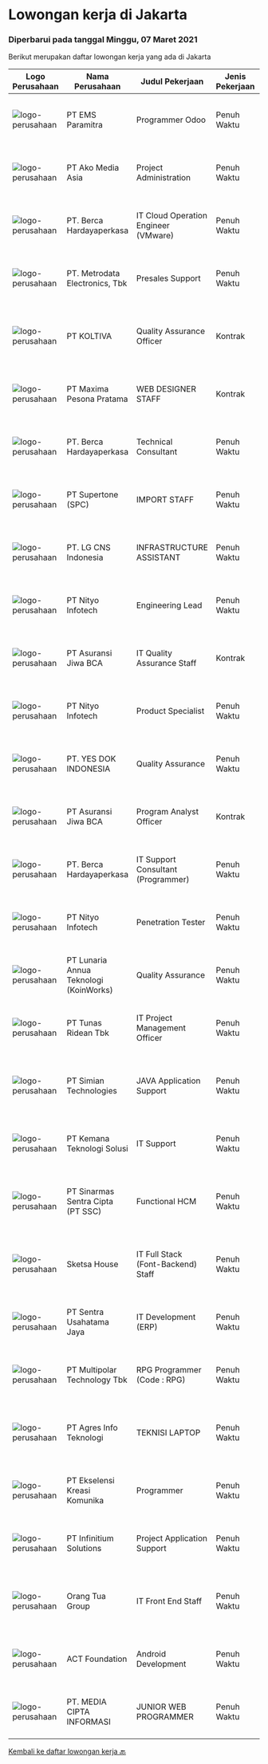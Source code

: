
  # Lowongan kerja di Jakarta

  ### Diperbarui pada tanggal Minggu, 07 Maret 2021

  Berikut merupakan daftar lowongan kerja yang ada di Jakarta

  |Logo Perusahaan | Nama Perusahaan | Judul Pekerjaan | Jenis Pekerjaan | Gaji Pekerjaan | Lokasi | Deskripsi | Tanggal diunggah | Pranala |
  | -------------- | --------------- | --------------- | --------- | --------- | -------------- | ------- | ----------- | ----------- |
  |![logo-perusahaan](https://image-service-cdn.seek.com.au/5ac7d78927e0e4d69edd2a2580afbd4c01ba6ead/ee4dce1061f3f616224767ad58cb2fc751b8d2dc)|PT EMS Paramitra|Programmer Odoo|Penuh Waktu|Rp. 6.500.000-Rp. 10.000.000|Jakarta Raya|University degree in information Technology.  Having experience in minimum than 3 year. Minimum GPA 3.0 Mastering Python Mastering Reporting Tools ...|Sabtu, 06 Maret 2021|https://www.jobstreet.co.id/id/job/programmer-odoo-3467634?token=0~bbedc48c-5334-4953-961c-4a86246b1060&sectionRank=1&jobId=jobstreet-id-job-3467634|
|![logo-perusahaan](https://image-service-cdn.seek.com.au/2b14206395c6b15ff85fdcdb85f74d423062361c/ee4dce1061f3f616224767ad58cb2fc751b8d2dc)|PT Ako Media Asia|Project Administration|Penuh Waktu|---|Jakarta Raya|Job Description: •Scheduling routine meetings and recording decisions (e.g. next steps, assigned tasks etc.)• Breaking complex projects into simpler...|Jumat, 05 Maret 2021|https://www.jobstreet.co.id/id/job/project-administration-3474914?token=0~bbedc48c-5334-4953-961c-4a86246b1060&sectionRank=2&jobId=jobstreet-id-job-3474914|
|![logo-perusahaan](https://image-service-cdn.seek.com.au/07808e0e0514b875ff9e370c520f3f76aeab9a82/ee4dce1061f3f616224767ad58cb2fc751b8d2dc)|PT. Berca Hardayaperkasa|IT Cloud Operation Engineer (VMware)|Penuh Waktu|---|Jakarta Pusat|Job Description : Monitoring cloud environment (both VMware vCloud and Network Will be participating in shifting (24x7) with work location in Abdul...|Sabtu, 06 Maret 2021|https://www.jobstreet.co.id/id/job/it-cloud-operation-engineer-vmware-3467345?token=0~bbedc48c-5334-4953-961c-4a86246b1060&sectionRank=3&jobId=jobstreet-id-job-3467345|
|![logo-perusahaan](https://image-service-cdn.seek.com.au/360ff551a5280d24a3ac9432bdc8ba5ec988566b/ee4dce1061f3f616224767ad58cb2fc751b8d2dc)|PT. Metrodata Electronics, Tbk|Presales Support|Penuh Waktu|---|Jakarta Raya|Candidate must possess at least Bachelor's Degree in Computer Science/Information Technology or equivalent. Minimum IPK 3.20 / 4.00 At least 2 Year(s)...|Sabtu, 06 Maret 2021|https://www.jobstreet.co.id/id/job/presales-support-3467686?token=0~bbedc48c-5334-4953-961c-4a86246b1060&sectionRank=4&jobId=jobstreet-id-job-3467686|
|![logo-perusahaan](https://image-service-cdn.seek.com.au/c722a803b1d921d6d97b57b4df8a14b7a3bb09c5/ee4dce1061f3f616224767ad58cb2fc751b8d2dc)|PT KOLTIVA|Quality Assurance Officer|Kontrak|---|Jakarta Selatan|Melakukan pengujian dan dokumentasi aplikasi serta memberi pelatihan kepada pengguna aplikasi. Berhubungan dengan tim internal (misalnya pengembang...|Jumat, 05 Maret 2021|https://www.jobstreet.co.id/id/job/quality-assurance-officer-3474658?token=0~bbedc48c-5334-4953-961c-4a86246b1060&sectionRank=5&jobId=jobstreet-id-job-3474658|
|![logo-perusahaan](https://image-service-cdn.seek.com.au/8ee8a128db15536ee6be7347de5f4bd205a4197c/ee4dce1061f3f616224767ad58cb2fc751b8d2dc)|PT Maxima Pesona Pratama|WEB DESIGNER STAFF|Kontrak|---|Jakarta Selatan|Tugas &amp; Tanggung Jawab: Bertanggung jawab membuat website &amp; maintenance website perusahaan Membuat design yang kreatif dan menarik di website...|Sabtu, 06 Maret 2021|https://www.jobstreet.co.id/id/job/web-designer-staff-3467812?token=0~bbedc48c-5334-4953-961c-4a86246b1060&sectionRank=6&jobId=jobstreet-id-job-3467812|
|![logo-perusahaan](https://image-service-cdn.seek.com.au/07808e0e0514b875ff9e370c520f3f76aeab9a82/ee4dce1061f3f616224767ad58cb2fc751b8d2dc)|PT. Berca Hardayaperkasa|Technical Consultant|Penuh Waktu|---|Jakarta Raya|Job Description: Develop existing funcion on ERP JD Edwards &amp; Ideampiere Simplify function on ERP JD Edwards &amp; Ideampiere Develop the latest...|Sabtu, 06 Maret 2021|https://www.jobstreet.co.id/id/job/technical-consultant-3467320?token=0~bbedc48c-5334-4953-961c-4a86246b1060&sectionRank=7&jobId=jobstreet-id-job-3467320|
|![logo-perusahaan](https://image-service-cdn.seek.com.au/54d660ee05715b447c68473d5eeab6e1ed91a972/ee4dce1061f3f616224767ad58cb2fc751b8d2dc)|PT Supertone (SPC)|IMPORT STAFF|Penuh Waktu|---|Jakarta Barat|Persyaratan : Usia maks. 27 tahun Pendidikan Min. D3, diutamakan jur. Kesekretarisan/Manajemen/Logistik Setidaknya memiliki 2 tahun pengalaman dalam...|Jumat, 05 Maret 2021|https://www.jobstreet.co.id/id/job/import-staff-3474979?token=0~bbedc48c-5334-4953-961c-4a86246b1060&sectionRank=8&jobId=jobstreet-id-job-3474979|
|![logo-perusahaan](https://image-service-cdn.seek.com.au/4f9cd079c9144150391f4ae5cdc7c4f1d6bdef07/ee4dce1061f3f616224767ad58cb2fc751b8d2dc)|PT. LG CNS Indonesia|INFRASTRUCTURE ASSISTANT|Penuh Waktu|Rp. 5.000.000-Rp. 6.000.000|Jakarta Selatan|Main Job Tasks, Duties, and Responsibilities  Define, Design, Develop, Deploy and Maintain infrastructure activities in the SI project. Producing...|Jumat, 05 Maret 2021|https://www.jobstreet.co.id/id/job/infrastructure-assistant-3474535?token=0~bbedc48c-5334-4953-961c-4a86246b1060&sectionRank=9&jobId=jobstreet-id-job-3474535|
|![logo-perusahaan](https://image-service-cdn.seek.com.au/ea1290d309f08cbbbd5d7a68ff3b50e38f48cc84/ee4dce1061f3f616224767ad58cb2fc751b8d2dc)|PT Nityo Infotech|Engineering Lead|Penuh Waktu|---|Jakarta Raya|Job Description: Leads a team through the application of deep knowledge of one job area or broad knowledge of several job areas. The operational role,...|Sabtu, 06 Maret 2021|https://www.jobstreet.co.id/id/job/engineering-lead-3463125?token=0~bbedc48c-5334-4953-961c-4a86246b1060&sectionRank=10&jobId=jobstreet-id-job-3463125|
|![logo-perusahaan](https://image-service-cdn.seek.com.au/d60c934dbbd8769ff0de3a8953b02bccbae9364a/ee4dce1061f3f616224767ad58cb2fc751b8d2dc)|PT Asuransi Jiwa BCA|IT Quality Assurance Staff|Kontrak|---|Jakarta Raya|Qualification:- Bachelor's Degree in IT / Computer Engineering or equivalent- 1 Year(s) of working experience is an advantage and Fresh Graduates are...|Jumat, 05 Maret 2021|https://www.jobstreet.co.id/id/job/it-quality-assurance-staff-3475080?token=0~bbedc48c-5334-4953-961c-4a86246b1060&sectionRank=11&jobId=jobstreet-id-job-3475080|
|![logo-perusahaan](https://image-service-cdn.seek.com.au/ea1290d309f08cbbbd5d7a68ff3b50e38f48cc84/ee4dce1061f3f616224767ad58cb2fc751b8d2dc)|PT Nityo Infotech|Product Specialist|Penuh Waktu|---|Jakarta Raya|Candidate must possess at least Bachelor's Degree in Engineering (Computer/Telecommunication), Computer Science/Information Technology or equivalent....|Sabtu, 06 Maret 2021|https://www.jobstreet.co.id/id/job/product-specialist-3462409?token=0~bbedc48c-5334-4953-961c-4a86246b1060&sectionRank=12&jobId=jobstreet-id-job-3462409|
|![logo-perusahaan](https://image-service-cdn.seek.com.au/97cbd536707f5c18fdddca252b3c6e95af711df0/ee4dce1061f3f616224767ad58cb2fc751b8d2dc)|PT. YES DOK INDONESIA|Quality Assurance|Penuh Waktu|Rp. 6.500.000-Rp. 10.000.000|Jakarta Utara|General Job Description: Perform testing of applications and the web to ensure that the application is ready for use and according to user needs....|Jumat, 05 Maret 2021|https://www.jobstreet.co.id/id/job/quality-assurance-3474469?token=0~bbedc48c-5334-4953-961c-4a86246b1060&sectionRank=13&jobId=jobstreet-id-job-3474469|
|![logo-perusahaan](https://image-service-cdn.seek.com.au/d60c934dbbd8769ff0de3a8953b02bccbae9364a/ee4dce1061f3f616224767ad58cb2fc751b8d2dc)|PT Asuransi Jiwa BCA|Program Analyst Officer|Kontrak|---|Jakarta Raya|Qualifications:  Candidate must possess at least Bachelor's Degree in Engineering (Computer/Telecommunication) or equivalent. 1 Year(s) of working...|Jumat, 05 Maret 2021|https://www.jobstreet.co.id/id/job/program-analyst-officer-3475058?token=0~bbedc48c-5334-4953-961c-4a86246b1060&sectionRank=14&jobId=jobstreet-id-job-3475058|
|![logo-perusahaan](https://image-service-cdn.seek.com.au/07808e0e0514b875ff9e370c520f3f76aeab9a82/ee4dce1061f3f616224767ad58cb2fc751b8d2dc)|PT. Berca Hardayaperkasa|IT Support Consultant (Programmer)|Penuh Waktu|---|Jakarta Raya|Analyze incoming case from customer Give solution to customer Document case resolution report Visit to customer doing onsite support  Qualification : ...|Sabtu, 06 Maret 2021|https://www.jobstreet.co.id/id/job/it-support-consultant-programmer-3467339?token=0~bbedc48c-5334-4953-961c-4a86246b1060&sectionRank=15&jobId=jobstreet-id-job-3467339|
|![logo-perusahaan](https://image-service-cdn.seek.com.au/ea1290d309f08cbbbd5d7a68ff3b50e38f48cc84/ee4dce1061f3f616224767ad58cb2fc751b8d2dc)|PT Nityo Infotech|Penetration Tester|Penuh Waktu|---|Jakarta Selatan|Responsibilities: Delivery of penetration testing engagements to clients Project management and end-to-end support on engagements to deliver high...|Jumat, 05 Maret 2021|https://www.jobstreet.co.id/id/job/penetration-tester-3474789?token=0~bbedc48c-5334-4953-961c-4a86246b1060&sectionRank=16&jobId=jobstreet-id-job-3474789|
|![logo-perusahaan](https://image-service-cdn.seek.com.au/aab0a5465545de2bbfc9a4ae4502897f3e28e138/ee4dce1061f3f616224767ad58cb2fc751b8d2dc)|PT Lunaria Annua Teknologi (KoinWorks)|Quality Assurance|Penuh Waktu|---|Jakarta Raya|What you’ll be doing: Create detailed, comprehensive, and well-structured test cases based on business and functional requirements Perform thorough...|Jumat, 05 Maret 2021|https://www.jobstreet.co.id/id/job/quality-assurance-3475028?token=0~bbedc48c-5334-4953-961c-4a86246b1060&sectionRank=17&jobId=jobstreet-id-job-3475028|
|![logo-perusahaan](https://image-service-cdn.seek.com.au/ea159cbb3a15121a11e6442b2aade78916e9e5ac/ee4dce1061f3f616224767ad58cb2fc751b8d2dc)|PT Tunas Ridean Tbk|IT Project Management Officer|Penuh Waktu|---|Jakarta Selatan|Responsibilities: Handle and manage all IT Project include schedule and implementation Create Report for related progress implementation &amp; all IT...|Jumat, 05 Maret 2021|https://www.jobstreet.co.id/id/job/it-project-management-officer-3474664?token=0~bbedc48c-5334-4953-961c-4a86246b1060&sectionRank=18&jobId=jobstreet-id-job-3474664|
|![logo-perusahaan](https://image-service-cdn.seek.com.au/208442e0a92b58169f5685eff634dafb189f45f1/ee4dce1061f3f616224767ad58cb2fc751b8d2dc)|PT Simian Technologies|JAVA Application Support|Penuh Waktu|Rp. 6.000.000-Rp. 10.000.000|Jakarta Raya|Job Description: Analysts and interacting with Developers Working closely with software developers to develop test specifications and build test cases...|Jumat, 05 Maret 2021|https://www.jobstreet.co.id/id/job/java-application-support-3474063?token=0~bbedc48c-5334-4953-961c-4a86246b1060&sectionRank=19&jobId=jobstreet-id-job-3474063|
|![logo-perusahaan](https://image-service-cdn.seek.com.au/3e62b25d68183b57ae4a4248a25806d853243b48/ee4dce1061f3f616224767ad58cb2fc751b8d2dc)|PT Kemana Teknologi Solusi|IT Support|Penuh Waktu|---|Jakarta Selatan|Job Descriptions: Installing and configuring computer hardware, software, systems, networks, printers and scanners Monitoring and maintaining computer...|Jumat, 05 Maret 2021|https://www.jobstreet.co.id/id/job/it-support-3474347?token=0~bbedc48c-5334-4953-961c-4a86246b1060&sectionRank=20&jobId=jobstreet-id-job-3474347|
|![logo-perusahaan](https://image-service-cdn.seek.com.au/e58884736b2e3e4271cf8268401922d6585b0185/ee4dce1061f3f616224767ad58cb2fc751b8d2dc)|PT Sinarmas Sentra Cipta (PT SSC)|Functional HCM|Penuh Waktu|---|Jakarta Raya|Job description: Support business users in the development, implementation, and support of SAP HR/HCM module in Indonesia/China Office. This role uses...|Sabtu, 06 Maret 2021|https://www.jobstreet.co.id/id/job/functional-hcm-3467201?token=0~bbedc48c-5334-4953-961c-4a86246b1060&sectionRank=21&jobId=jobstreet-id-job-3467201|
|![logo-perusahaan](https://image-service-cdn.seek.com.au/c9d1264bf50b7c33d69e52a77ce87a72fd83e7c7/ee4dce1061f3f616224767ad58cb2fc751b8d2dc)|Sketsa House|IT Full Stack (Font-Backend) Staff|Penuh Waktu|Rp. 4.000.000-Rp. 6.000.000|Jakarta Pusat|URGENT NEED (JOIN ASAP)Hi, Sketsahouse are looking for someone who is comfortable with both front and back end programming as a Fullstack Developer to...|Kamis, 04 Maret 2021|https://www.jobstreet.co.id/id/job/it-full-stack-font-backend-staff-3465359?token=0~bbedc48c-5334-4953-961c-4a86246b1060&sectionRank=22&jobId=jobstreet-id-job-3465359|
|![logo-perusahaan](https://image-service-cdn.seek.com.au/81dc14cd99cf6e4504446e79b25e483829f9564b/ee4dce1061f3f616224767ad58cb2fc751b8d2dc)|PT Sentra Usahatama Jaya|IT Development (ERP)|Penuh Waktu|---|Jakarta Raya|Persyaratan: Memahami sistem ERP Pengalaman minimal 2 tahun sebagai IT Development Staff atau Programmer Pendidikan minimal S1 pada jurusan Teknik...|Jumat, 05 Maret 2021|https://www.jobstreet.co.id/id/job/it-development-erp-3474919?token=0~bbedc48c-5334-4953-961c-4a86246b1060&sectionRank=23&jobId=jobstreet-id-job-3474919|
|![logo-perusahaan](https://image-service-cdn.seek.com.au/fac8ec91dcc0012b551a1f20f6d2707a1f7be282/ee4dce1061f3f616224767ad58cb2fc751b8d2dc)|PT Multipolar Technology Tbk|RPG Programmer (Code : RPG)|Penuh Waktu|---|Jakarta Raya|Scope of works : Analyses and design software’s requirement and specification Develop, test and evaluate new/existing system To produce system...|Sabtu, 06 Maret 2021|https://www.jobstreet.co.id/id/job/rpg-programmer-code-:-rpg-3462612?token=0~bbedc48c-5334-4953-961c-4a86246b1060&sectionRank=24&jobId=jobstreet-id-job-3462612|
|![logo-perusahaan](https://image-service-cdn.seek.com.au/54a762ddd666f2b4522792554119a51fd7cfeac4/ee4dce1061f3f616224767ad58cb2fc751b8d2dc)|PT Agres Info Teknologi|TEKNISI LAPTOP|Penuh Waktu|---|Jakarta Raya|Usia  22 - 30 Tahun Pendidikan Minimal SMA/SMK/Sederajat (TIDAK SEDANG BERKULIAH) Setidaknya memiliki 3 - 5 tahun pengalaman dalam bidang yang sesuai...|Jumat, 05 Maret 2021|https://www.jobstreet.co.id/id/job/teknisi-laptop-3474388?token=0~bbedc48c-5334-4953-961c-4a86246b1060&sectionRank=25&jobId=jobstreet-id-job-3474388|
|![logo-perusahaan](https://image-service-cdn.seek.com.au/30fd6ea719ddd7a76e7865324e778d7ec2ec4df7/ee4dce1061f3f616224767ad58cb2fc751b8d2dc)|PT Ekselensi Kreasi Komunika|Programmer|Penuh Waktu|Rp. 4.000.000-Rp. 5.200.000|Jakarta Barat|Kandidat harus memiliki setidaknya Diploma di Ilmu Komputer/Teknologi Informasi atau setara. Bahasa yang harus dimiliki: English Setidaknya memiliki...|Sabtu, 06 Maret 2021|https://www.jobstreet.co.id/id/job/programmer-3463061?token=0~bbedc48c-5334-4953-961c-4a86246b1060&sectionRank=26&jobId=jobstreet-id-job-3463061|
|![logo-perusahaan](https://image-service-cdn.seek.com.au/06c3df56b6369bca590439015e58338a9695ed80/ee4dce1061f3f616224767ad58cb2fc751b8d2dc)|PT Infinitium Solutions|Project Application Support|Penuh Waktu|Rp. 8.000.000-Rp. 15.000.000|Jakarta Pusat|Responsibilities: Provide 1st and 2nd level support e-Commerce applications &amp; systems Ability to diagnose problems in several areas including...|Jumat, 05 Maret 2021|https://www.jobstreet.co.id/id/job/project-application-support-3475074?token=0~bbedc48c-5334-4953-961c-4a86246b1060&sectionRank=27&jobId=jobstreet-id-job-3475074|
|![logo-perusahaan](https://image-service-cdn.seek.com.au/bfdb00c0adbf988c12035f2d57bf67300ceec9e4/ee4dce1061f3f616224767ad58cb2fc751b8d2dc)|Orang Tua Group|IT Front End Staff|Penuh Waktu|---|Jakarta Raya|Candidate must possess at least a Bachelor's Degree, Computer Science/Information Technology, Engineering (Computer/Telecommunication) or equivalent...|Jumat, 05 Maret 2021|https://www.jobstreet.co.id/id/job/it-front-end-staff-3474363?token=0~bbedc48c-5334-4953-961c-4a86246b1060&sectionRank=28&jobId=jobstreet-id-job-3474363|
|![logo-perusahaan](https://image-service-cdn.seek.com.au/0892012781cb3bed9a9bffdb3cf92ceb6daad546/ee4dce1061f3f616224767ad58cb2fc751b8d2dc)|ACT Foundation|Android Development|Penuh Waktu|---|Jakarta Selatan|Kualifikasi : Pendidikan Minimal S1 (Lebih disukai Sistem Informasi, Teknik Komputer) Pengalaman membuat Aplikasi Android minimal 2 tahun Memahami...|Jumat, 05 Maret 2021|https://www.jobstreet.co.id/id/job/android-development-3466187?token=0~bbedc48c-5334-4953-961c-4a86246b1060&sectionRank=29&jobId=jobstreet-id-job-3466187|
|![logo-perusahaan](https://image-service-cdn.seek.com.au/a5bde08ad2a92c2e61528206e0072c20cf3e0c83/ee4dce1061f3f616224767ad58cb2fc751b8d2dc)|PT. MEDIA CIPTA INFORMASI|JUNIOR WEB PROGRAMMER|Penuh Waktu|---|Jakarta Raya|Kami dari PT. MEDIA CIPTA INFORMASI sedang mencari Web Programmer Junior untuk berkerja secara Tetap, untuk para Fresh Graduate atau dengan...|Jumat, 05 Maret 2021|https://www.jobstreet.co.id/id/job/junior-web-programmer-3474526?token=0~bbedc48c-5334-4953-961c-4a86246b1060&sectionRank=30&jobId=jobstreet-id-job-3474526|


  [Kembali ke daftar lowongan kerja 🔙](../README.md#daftar-lowongan-kerja)
  